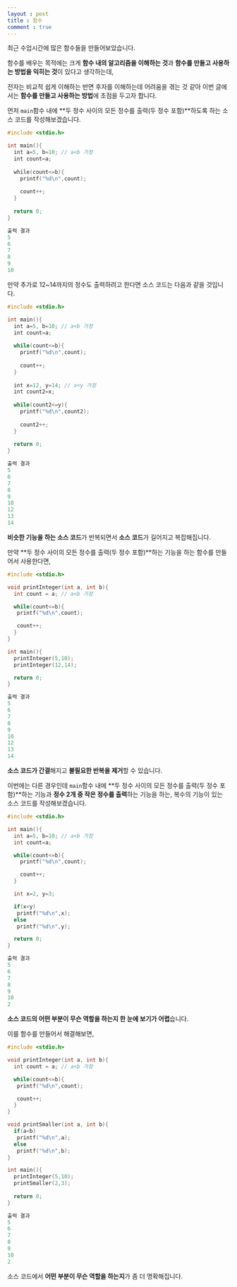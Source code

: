 ```yaml
---
layout : post
title : 함수
comment : true
---
```

최근 수업시간에 많은 함수들을 만들어보았습니다.

함수를 배우는 목적에는 크게 **함수 내의 알고리즘을 이해하는 것**과 **함수를 만들고 사용하는 방법을 익히는 것**이 있다고 생각하는데,

전자는 비교적 쉽게 이해하는 반면 후자를 이해하는데 어려움을 겪는 것 같아 이번 글에서는 **함수를 만들고 사용하는 방법**에 초점을 두고자 합니다.

먼저 `main`함수 내에 **두 정수 사이의 모든 정수를 출력(두 정수 포함)**하도록 하는 소스 코드를 작성해보겠습니다.

```c
#include <stdio.h>

int main(){
  int a=5, b=10; // a<b 가정
  int count=a;
  
  while(count<=b){
    printf("%d\n",count);
    
    count++;
  }
  
  return 0;
}
```
```c
출력 결과
5
6
7
8
9
10
```

만약 추가로 12~14까지의 정수도 출력하려고 한다면 소스 코드는 다음과 같을 것입니다.
```c
#include <stdio.h>

int main(){
  int a=5, b=10; // a<b 가정
  int count=a;
  
  while(count<=b){
    printf("%d\n",count);
    
    count++;
  }
  
  int x=12, y=14; // x<y 가정
  int count2=x;
  
  while(count2<=y){
    printf("%d\n",count2);
    
    count2++;
  }
  
  return 0;
}
```
```c
출력 결과
5
6
7
8
9
10
12
13
14
```
**비슷한 기능을 하는 소스 코드**가 반복되면서 **소스 코드**가 길어지고 복잡해집니다.

만약 **두 정수 사이의 모든 정수를 출력(두 정수 포함)**하는 기능을 하는 함수를 만들어서 사용한다면,
```c
#include <stdio.h>

void printInteger(int a, int b){
  int count = a; // a<b 가정

  while(count<=b){
   printf("%d\n",count);

   count++;
  }
}

int main(){
  printInteger(5,10);
  printInteger(12,14);

  return 0;
}
```
```c
출력 결과
5
6
7
8
9
10
12
13
14
```
**소스 코드가 간결**해지고 **불필요한 반복을 제거**할 수 있습니다.

이번에는 다른 경우인데 `main`함수 내에 **두 정수 사이의 모든 정수를 출력(두 정수 포함)**하는 기능과 **정수 2개 중 작은 정수를 출력**하는 기능을 하는, 복수의 기능이 있는 소스 코드를 작성해보겠습니다.

```c
#include <stdio.h>

int main(){
  int a=5, b=10; // a<b 가정
  int count=a;

  while(count<=b){
    printf("%d\n",count);

    count++;
  }

  int x=2, y=3;

  if(x<y)
   printf("%d\n",x);
  else
   printf("%d\n",y);

  return 0;
}
```
```c
출력 결과
5
6
7
8
9
10
2
```
**소스 코드의 어떤 부분이 무슨 역할을 하는지 한 눈에 보기가 어렵**습니다.

이를 함수를 만들어서 해결해보면,
```c
#include <stdio.h>

void printInteger(int a, int b){
  int count = a; // a<b 가정

  while(count<=b){
   printf("%d\n",count);

   count++;
  }
}

void printSmaller(int a, int b){
  if(a<b)
   printf("%d\n",a);
  else
   printf("%d\n",b);
}

int main(){
  printInteger(5,10);
  printSmaller(2,3);
 
  return 0;
}
```
```c
출력 결과
5
6
7
8
9
10
2
```
소스 코드에서 **어떤 부분이 무슨 역할을 하는지**가 좀 더 명확해집니다.
